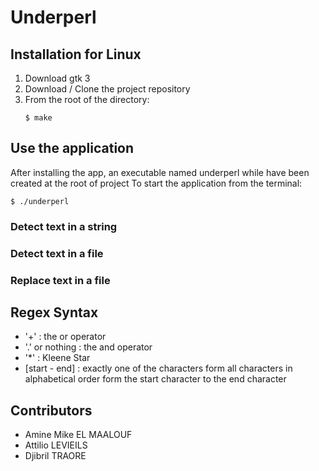 # Underperl

## Installation for Linux

1. Download gtk 3 
2. Download / Clone the project repository
3. From the root of the directory:
	```
    $ make
	```
## Use the application

After installing the app, an executable named underperl while have been created at the root of project
To start the application from the terminal:
```
$ ./underperl
```

### Detect text in a string

### Detect text in a file

### Replace text in a file

## Regex Syntax

- '+' : the or operator
- '.' or nothing : the and operator
- '*' : Kleene Star 
- [start - end] : exactly one of the characters form all characters in alphabetical order form the start character to the end character

## Contributors

- Amine Mike EL MAALOUF
- Attilio LEVIEILS
- Djibril TRAORE
